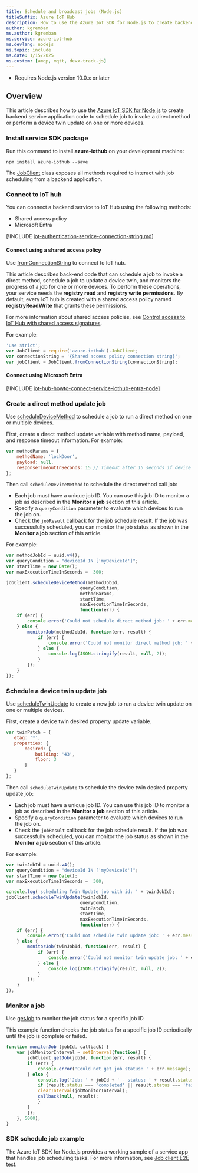 ```yaml
---
title: Schedule and broadcast jobs (Node.js)
titleSuffix: Azure IoT Hub
description: How to use the Azure IoT SDK for Node.js to create backend service application code for job scheduling.
author: kgremban
ms.author: kgremban
ms.service: azure-iot-hub
ms.devlang: nodejs
ms.topic: include
ms.date: 1/15/2025
ms.custom: [amqp, mqtt, devx-track-js]
---
```


  *  Requires Node.js version 10.0.x or later

## Overview

This article describes how to use the [Azure IoT SDK for Node.js](https://github.com/Azure/azure-iot-sdk-node) to create backend service application code to schedule job to invoke a direct method or perform a device twin update on one or more devices.

### Install service SDK package

Run this command to install **azure-iothub** on your development machine:

```cmd/sh
npm install azure-iothub --save
```

The [JobClient](/javascript/api/azure-iothub/jobclient) class exposes all methods required to interact with job scheduling from a backend application.

### Connect to IoT hub

You can connect a backend service to IoT Hub using the following methods:

* Shared access policy
* Microsoft Entra

[!INCLUDE [iot-authentication-service-connection-string.md](iot-authentication-service-connection-string.md)]

#### Connect using a shared access policy

Use [fromConnectionString](/javascript/api/azure-iothub/jobclient?#azure-iothub-jobclient-fromconnectionstring) to connect to IoT hub.

This article describes back-end code that can schedule a job to invoke a direct method, schedule a job to update a device twin, and monitors the progress of a job for one or more devices. To perform these operations, your service needs the **registry read** and **registry write permissions**. By default, every IoT hub is created with a shared access policy named **registryReadWrite** that grants these permissions.

For more information about shared access policies, see [Control access to IoT Hub with shared access signatures](/azure/iot-hub/authenticate-authorize-sas).

For example:

```javascript
'use strict';
var JobClient = require('azure-iothub').JobClient;
var connectionString = '{Shared access policy connection string}';
var jobClient = JobClient.fromConnectionString(connectionString);
```

#### Connect using Microsoft Entra

[!INCLUDE [iot-hub-howto-connect-service-iothub-entra-node](iot-hub-howto-connect-service-iothub-entra-node.md)]

### Create a direct method update job

Use [scheduleDeviceMethod](/javascript/api/azure-iothub/jobclient?#azure-iothub-jobclient-scheduledevicemethod) to schedule a job to run a direct method on one or multiple devices.

First, create a direct method update variable with method name, payload, and response timeout information. For example:

```javascript
var methodParams = {
    methodName: 'lockDoor',
    payload: null,
    responseTimeoutInSeconds: 15 // Timeout after 15 seconds if device is unable to process method
};
```

Then call `scheduleDeviceMethod` to schedule the direct method call job:

* Each job must have a unique job ID. You can use this job ID to monitor a job as described in the **Monitor a job** section of this article.
* Specify a `queryCondition` parameter to evaluate which devices to run the job on.
* Check the `jobResult` callback for the job schedule result. If the job was successfully scheduled, you can monitor the job status as shown in the **Monitor a job** section of this article.

For example:

```javascript
var methodJobId = uuid.v4();
var queryCondition = "deviceId IN ['myDeviceId']";
var startTime = new Date();
var maxExecutionTimeInSeconds =  300;

jobClient.scheduleDeviceMethod(methodJobId,
                            queryCondition,
                            methodParams,
                            startTime,
                            maxExecutionTimeInSeconds,
                            function(err) {
    if (err) {
        console.error('Could not schedule direct method job: ' + err.message);
    } else {
        monitorJob(methodJobId, function(err, result) {
            if (err) {
                console.error('Could not monitor direct method job: ' + err.message);
            } else {
                console.log(JSON.stringify(result, null, 2));
            }
        });
    }
});
```

### Schedule a device twin update job

Use [scheduleTwinUpdate](/javascript/api/azure-iothub/jobclient?#azure-iothub-jobclient-scheduletwinupdate) to create a new job to run a device twin update on one or multiple devices.

First, create a device twin desired property update variable.

```javascript
var twinPatch = {
   etag: '*',
   properties: {
       desired: {
           building: '43',
           floor: 3
       }
   }
};
```

Then call `scheduleTwinUpdate` to schedule the device twin desired property update job:

* Each job must have a unique job ID. You can use this job ID to monitor a job as described in the **Monitor a job** section of this article.
* Specify a `queryCondition` parameter to evaluate which devices to run the job on.
* Check the `jobResult` callback for the job schedule result. If the job was successfully scheduled, you can monitor the job status as shown in the **Monitor a job** section of this article.

For example:

```javascript
var twinJobId = uuid.v4();
var queryCondition = "deviceId IN ['myDeviceId']";
var startTime = new Date();
var maxExecutionTimeInSeconds =  300;

console.log('scheduling Twin Update job with id: ' + twinJobId);
jobClient.scheduleTwinUpdate(twinJobId,
                            queryCondition,
                            twinPatch,
                            startTime,
                            maxExecutionTimeInSeconds,
                            function(err) {
    if (err) {
        console.error('Could not schedule twin update job: ' + err.message);
    } else {
        monitorJob(twinJobId, function(err, result) {
            if (err) {
                console.error('Could not monitor twin update job: ' + err.message);
            } else {
                console.log(JSON.stringify(result, null, 2));
            }
        });
    }
});
```

### Monitor a job

Use [getJob](/javascript/api/azure-iothub/jobclient?#azure-iothub-jobclient-getjob) to monitor the job status for a specific job ID.

This example function checks the job status for a specific job ID periodically until the job is complete or failed.

```javascript
function monitorJob (jobId, callback) {
    var jobMonitorInterval = setInterval(function() {
        jobClient.getJob(jobId, function(err, result) {
        if (err) {
            console.error('Could not get job status: ' + err.message);
        } else {
            console.log('Job: ' + jobId + ' - status: ' + result.status);
            if (result.status === 'completed' || result.status === 'failed' || result.status === 'cancelled') {
            clearInterval(jobMonitorInterval);
            callback(null, result);
            }
        }
        });
    }, 5000);
}
```

### SDK schedule job example

The Azure IoT SDK for Node.js provides a working sample of a service app that handles job scheduling tasks. For more information, see [Job client E2E test](https://github.com/Azure/azure-iot-sdk-node/blob/a85e280350a12954f46672761b0b516d08d374b5/e2etests/test/job_client.js).
